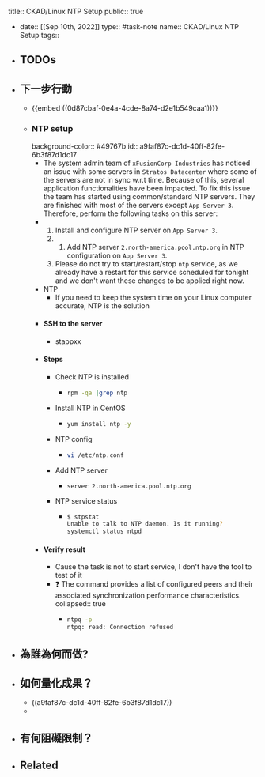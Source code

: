 title:: CKAD/Linux NTP Setup
public:: true

- date:: [[Sep 10th, 2022]]
  type:: #task-note
  name:: CKAD/Linux NTP Setup
  tags::
- ## TODOs
- ## 下一步行動
	- {{embed ((0d87cbaf-0e4a-4cde-8a74-d2e1b549caa1))}}
	- ### NTP setup
	  background-color:: #49767b
	  id:: a9faf87c-dc1d-40ff-82fe-6b3f87d1dc17
		- The system admin team of `xFusionCorp Industries` has noticed an issue with some servers in `Stratos Datacenter` where some of the servers are not in sync w.r.t time. Because of this, several application functionalities have been impacted. To fix this issue the team has started using common/standard NTP servers. They are finished with most of the servers except `App Server 3`. Therefore, perform the following tasks on this server:
		- 1.  Install and configure NTP server on `App Server 3`.
		  2. 1.  Add NTP server `2.north-america.pool.ntp.org` in NTP configuration on `App Server 3`.
		  3.  Please do not try to start/restart/stop `ntp` service, as we already have a restart for this service scheduled for tonight and we don't want these changes to be applied right now.
		- NTP
			- If you need to keep the system time on your Linux computer accurate, NTP is the solution
		- #### SSH to the server
			- stappxx
		- #### Steps
			- Check NTP is installed
				- ```bash
				  rpm -qa |grep ntp
				  ```
			- Install NTP in CentOS
				- ```bash
				  yum install ntp -y
				  ```
			- NTP config
				- ```bash
				  vi /etc/ntp.conf
				  ```
			- Add NTP server
				- ```
				  server 2.north-america.pool.ntp.org        
				  ```
			- NTP service status
				- ```bash
				  $ stpstat
				  Unable to talk to NTP daemon. Is it running?
				  systemctl status ntpd
				  ```
		- #### Verify result
			- Cause the task is not to start service, I don't have the tool to test of it
			- ❓ The command provides a list of configured peers and their associated synchronization performance characteristics.
			  collapsed:: true
				- ```bash
				  ntpq -p
				  ntpq: read: Connection refused
				  ```
- ## 為誰為何而做?
- ## 如何量化成果？
	- ((a9faf87c-dc1d-40ff-82fe-6b3f87d1dc17))
	-
- ## 有何阻礙限制？
- ## Related